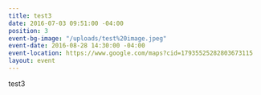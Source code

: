 ```yaml
---
title: test3
date: 2016-07-03 09:51:00 -04:00
position: 3
event-bg-image: "/uploads/test%20image.jpeg"
event-date: 2016-08-28 14:30:00 -04:00
event-location: https://www.google.com/maps?cid=17935525282803673115
layout: event
---
```


test3
